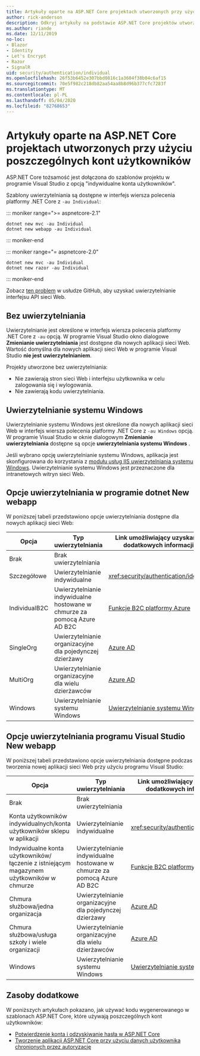 ```yaml
---
title: Artykuły oparte na ASP.NET Core projektach utworzonych przy użyciu poszczególnych kont użytkowników
author: rick-anderson
description: Odkryj artykuły na podstawie ASP.NET Core projektów utworzonych przy użyciu poszczególnych kont użytkowników.
ms.author: riande
ms.date: 12/11/2019
no-loc:
- Blazor
- Identity
- Let's Encrypt
- Razor
- SignalR
uid: security/authentication/individual
ms.openlocfilehash: 26f53b6452e307bbd0816c1a3604f38b04c6af15
ms.sourcegitcommit: 70e5f982c218db82aa54aa8b8d96b377cfc7283f
ms.translationtype: MT
ms.contentlocale: pl-PL
ms.lasthandoff: 05/04/2020
ms.locfileid: "82768653"
---
```

# <a name="articles-based-on-aspnet-core-projects-created-with-individual-user-accounts"></a>Artykuły oparte na ASP.NET Core projektach utworzonych przy użyciu poszczególnych kont użytkowników

ASP.NET Core tożsamość jest dołączona do szablonów projektu w programie Visual Studio z opcją "indywidualne konta użytkowników".

Szablony uwierzytelniania są dostępne w interfejs wiersza polecenia platformy .NET Core z `-au Individual`:

::: moniker range=">= aspnetcore-2.1"

```dotnetcli
dotnet new mvc -au Individual
dotnet new webapp -au Individual
```

::: moniker-end

::: moniker range="= aspnetcore-2.0"

```dotnetcli
dotnet new mvc -au Individual
dotnet new razor -au Individual
```

::: moniker-end

Zobacz [ten problem](https://github.com/dotnet/AspNetCore/issues/5833) w usłudze GitHub, aby uzyskać uwierzytelnianie interfejsu API sieci Web.

<a name="no"></a>

## <a name="no-authentication"></a>Bez uwierzytelniania

Uwierzytelnianie jest określone w interfejs wiersza polecenia platformy .NET Core z `-au` opcją. W programie Visual Studio okno dialogowe **Zmienianie uwierzytelniania** jest dostępne dla nowych aplikacji sieci Web. Wartość domyślna dla nowych aplikacji sieci Web w programie Visual Studio **nie jest uwierzytelnianiem**.

Projekty utworzone bez uwierzytelniania:

* Nie zawierają stron sieci Web i interfejsu użytkownika w celu zalogowania się i wylogowania.
* Nie zawierają kodu uwierzytelniania.

<a name="win"></a>

## <a name="windows-authentication"></a>Uwierzytelnianie systemu Windows

Uwierzytelnianie systemu Windows jest określone dla nowych aplikacji sieci Web w interfejs wiersza polecenia platformy .NET Core z `-au Windows` opcją. W programie Visual Studio w oknie dialogowym **Zmienianie uwierzytelniania** dostępne są opcje **uwierzytelniania systemu Windows** .

Jeśli wybrano opcję uwierzytelnianie systemu Windows, aplikacja jest skonfigurowana do korzystania z [modułu usług IIS uwierzytelniania systemu Windows](xref:host-and-deploy/iis/modules). Uwierzytelnianie systemu Windows jest przeznaczone dla intranetowych witryn sieci Web.

## <a name="dotnet-new-webapp-authentication-options"></a>Opcje uwierzytelniania w programie dotnet New webapp

W poniższej tabeli przedstawiono opcje uwierzytelniania dostępne dla nowych aplikacji sieci Web:

| Opcja | Typ uwierzytelniania | Link umożliwiający uzyskanie dodatkowych informacji |
 | ----------------- | ------------ | ---------- |
| Brak            |  Brak uwierzytelniania | | 
| Szczegółowe      |  Uwierzytelnianie indywidualne | <xref:security/authentication/identity>
| IndividualB2C   |  Uwierzytelnianie indywidualne hostowane w chmurze za pomocą Azure AD B2C | [Funkcje B2C platformy Azure](/azure/active-directory-b2c/) |
| SingleOrg       |  Uwierzytelnianie organizacyjne dla pojedynczej dzierżawy | [Azure AD](/azure/active-directory/develop/quickstart-v2-aspnet-core-webapp) |
| MultiOrg        |  Uwierzytelnianie organizacyjne dla wielu dzierżawców | [Azure AD](/azure/active-directory/develop/quickstart-v2-aspnet-core-webapp) |
| Windows         |  Uwierzytelnianie systemu Windows | [Uwierzytelnianie systemu Windows](xref:security/authentication/windowsauth)

## <a name="visual-studio-new-webapp-authentication-options"></a>Opcje uwierzytelniania programu Visual Studio New webapp

W poniższej tabeli przedstawiono opcje uwierzytelniania dostępne podczas tworzenia nowej aplikacji sieci Web przy użyciu programu Visual Studio:

| Opcja | Typ uwierzytelniania | Link umożliwiający uzyskanie dodatkowych informacji |
 | ----------------- | ------------ | ---------- |
| Brak            |  Brak uwierzytelniania | | 
| Konta użytkowników indywidualnych/konta użytkowników sklepu w aplikacji |  Uwierzytelnianie indywidualne | <xref:security/authentication/identity> |
| Indywidualne konta użytkowników/łączenie z istniejącym magazynem użytkowników w chmurze |  Uwierzytelnianie indywidualne hostowane w chmurze za pomocą Azure AD B2C | [Funkcje B2C platformy Azure](/azure/active-directory-b2c/) |
| Chmura służbowa/jedna organizacja  |  Uwierzytelnianie organizacyjne dla pojedynczej dzierżawy | [Azure AD](/azure/active-directory/develop/quickstart-v2-aspnet-core-webapp) |
| Chmura służbowa/usługa szkoły i wiele organizacji |  Uwierzytelnianie organizacyjne dla wielu dzierżawców | [Azure AD](/azure/active-directory/develop/quickstart-v2-aspnet-core-webapp) |
| Windows         |  Uwierzytelnianie systemu Windows | [Uwierzytelnianie systemu Windows](xref:security/authentication/windowsauth)

## <a name="additional-resources"></a>Zasoby dodatkowe

W poniższych artykułach pokazano, jak używać kodu wygenerowanego w szablonach ASP.NET Core, które używają poszczególnych kont użytkowników:

* [Potwierdzenie konta i odzyskiwanie hasła w ASP.NET Core](xref:security/authentication/accconfirm)
* [Tworzenie aplikacji ASP.NET Core przy użyciu danych użytkownika chronionych przez autoryzację](xref:security/authorization/secure-data)
